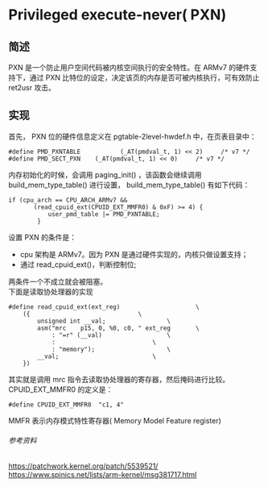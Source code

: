 # Privileged execute-never( PXN)
## 简述
PXN 是一个防止用户空间代码被内核空间执行的安全特性。在 ARMv7 的硬件支持下，通过 PXN 比特位的设定，决定该页的内存是否可被内核执行，可有效防止 ret2usr 攻击。
## 实现
首先， PXN 位的硬件信息定义在 pgtable-2level-hwdef.h 中，在页表目录中：
```
#define PMD_PXNTABLE           (_AT(pmdval_t, 1) << 2)     /* v7 */
#define PMD_SECT_PXN    (_AT(pmdval_t, 1) << 0)     /* v7 */
```
内存初始化的时候，会调用 paging_init() ，该函数会继续调用 build_mem_type_table() 进行设置， build_mem_type_table() 有如下代码：
```
if (cpu_arch == CPU_ARCH_ARMv7 &&
       (read_cpuid_ext(CPUID_EXT_MMFR0) & 0xF) >= 4) {
           user_pmd_table |= PMD_PXNTABLE;
        }
```
设置 PXN 的条件是：  
- cpu 架构是 ARMv7。因为 PXN 是通过硬件实现的，内核只做设置支持；  
- 通过 read_cpuid_ext()，判断控制位;  

两条件一个不成立就会被阻塞。  
下面是读取协处理器的实现  
```
#define read_cpuid_ext(ext_reg)						\
	({								\
		unsigned int __val;					\
		asm("mrc	p15, 0, %0, c0, " ext_reg		\
		    : "=r" (__val)					\
		    :							\
		    : "memory");					\
		__val;							\
	})
```
其实就是调用 mrc 指令去读取协处理器的寄存器，然后掩码进行比较。CPUID_EXT_MMFR0 的定义是：  
```
#define CPUID_EXT_MMFR0  "c1, 4"
```
MMFR 表示内存模式特性寄存器( Memory Model Feature register)  
###### 参考资料
https://patchwork.kernel.org/patch/5539521/
https://www.spinics.net/lists/arm-kernel/msg381717.html

